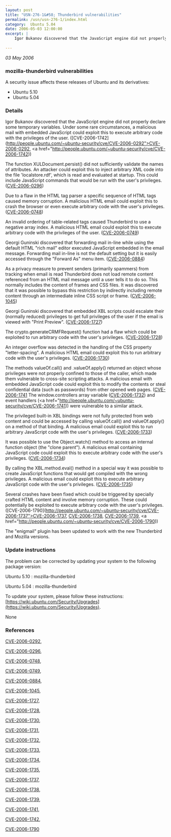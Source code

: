 ```yaml
---
layout: post
title: "USN-276-1&#58; Thunderbird vulnerabilities"
permalink: /usn/usn-276-1/index.html
category:  Ubuntu 5.04
date: 2006-05-03 12:00:00
excerpt: |
    Igor Bukanov discovered that the JavaScript engine did not properly declare some temporary variables. Under some rare circumstances, a malicious mail with embedded JavaScript could exploit this to execute arbitrary code with the privileges of the user.  ([CVE-2006-1742](http://people.ubuntu.com/~ubuntu-security/cve/CVE-2006-0292">CVE-2006-0292</a>, <a href="http://people.ubuntu.com/~ubuntu-security/cve/CVE-2006-1742))
    
--- 
```

 
 

*03 May 2006*

### mozilla-thunderbird vulnerabilities

A security issue affects these releases of Ubuntu and its derivatives:

* Ubuntu 5.10
* Ubuntu 5.04

### Details

Igor Bukanov discovered that the JavaScript engine did not properly declare some temporary variables. Under some rare circumstances, a malicious mail with embedded JavaScript could exploit this to execute arbitrary code with the privileges of the user. ([CVE-2006-1742](http://people.ubuntu.com/~ubuntu-security/cve/CVE-2006-0292">CVE-2006-0292</a>, <a href="http://people.ubuntu.com/~ubuntu-security/cve/CVE-2006-1742))

The function XULDocument.persist() did not sufficiently validate the names of attributes. An attacker could exploit this to inject arbitrary XML code into the file &#39;localstore.rdf&#39;, which is read and evaluated at startup. This could include JavaScript commands that would be run with the user&#39;s privileges. ([CVE-2006-0296](http://people.ubuntu.com/~ubuntu-security/cve/CVE-2006-0296))

Due to a flaw in the HTML tag parser a specific sequence of HTML tags caused memory corruption. A malicious HTML email could exploit this to crash the browser or even execute arbitrary code with the user&#39;s privileges. ([CVE-2006-0748](http://people.ubuntu.com/~ubuntu-security/cve/CVE-2006-0748))

An invalid ordering of table-related tags caused Thunderbird to use a negative array index. A malicious HTML email could exploit this to execute arbitrary code with the privileges of the user. ([CVE-2006-0749](http://people.ubuntu.com/~ubuntu-security/cve/CVE-2006-0749))

Georgi Guninski discovered that forwarding mail in-line while using the default HTML &quot;rich mail&quot; editor executed JavaScript embedded in the email message. Forwarding mail in-line is not the default setting but it is easily accessed through the &quot;Forward As&quot; menu item. ([CVE-2006-0884](http://people.ubuntu.com/~ubuntu-security/cve/CVE-2006-0884))

As a privacy measure to prevent senders (primarily spammers) from tracking when email is read Thunderbird does not load remote content referenced from an HTML mail message until a user tells it to do so. This normally includes the content of frames and CSS files. It was discovered that it was possible to bypass this restriction by indirectly including remote content through an intermediate inline CSS script or frame. ([CVE-2006-1045](http://people.ubuntu.com/~ubuntu-security/cve/CVE-2006-1045))

Georgi Guninski discovered that embedded XBL scripts could escalate their (normally reduced) privileges to get full privileges of the user if the email is viewed with &quot;Print Preview&quot;. ([CVE-2006-1727](http://people.ubuntu.com/~ubuntu-security/cve/CVE-2006-1727))

The crypto.generateCRMFRequest() function had a flaw which could be exploited to run arbitrary code with the user&#39;s privileges. ([CVE-2006-1728](http://people.ubuntu.com/~ubuntu-security/cve/CVE-2006-1728))

An integer overflow was detected in the handling of the CSS property &quot;letter-spacing&quot;. A malicious HTML email could exploit this to run arbitrary code with the user&#39;s privileges. ([CVE-2006-1730](http://people.ubuntu.com/~ubuntu-security/cve/CVE-2006-1730))

The methods valueOf.call() and .valueOf.apply() returned an object whose privileges were not properly confined to those of the caller, which made them vulnerable to cross-site scripting attacks. A malicious email with embedded JavaScript code could exploit this to modify the contents or steal confidential data (such as passwords) from other opened web pages. ([CVE-2006-1741](http://people.ubuntu.com/~ubuntu-security/cve/CVE-2006-1731">CVE-2006-1731</a>) The window.controllers array variable (<a href="http://people.ubuntu.com/~ubuntu-security/cve/CVE-2006-1732">CVE-2006-1732</a>) and event handlers (<a href="http://people.ubuntu.com/~ubuntu-security/cve/CVE-2006-1741)) were vulnerable to a similar attack.

The privileged built-in XBL bindings were not fully protected from web content and could be accessed by calling valueOf.call() and valueOf.apply() on a method of that binding. A malicious email could exploit this to run arbitrary JavaScript code with the user&#39;s privileges. ([CVE-2006-1733](http://people.ubuntu.com/~ubuntu-security/cve/CVE-2006-1733))

It was possible to use the Object.watch() method to access an internal function object (the &quot;clone parent&quot;). A malicious email containing JavaScript code could exploit this to execute arbitrary code with the user&#39;s privileges. ([CVE-2006-1734](http://people.ubuntu.com/~ubuntu-security/cve/CVE-2006-1734))

By calling the XBL.method.eval() method in a special way it was possible to create JavaScript functions that would get compiled with the wrong privileges. A malicious email could exploit this to execute arbitrary JavaScript code with the user&#39;s privileges. ([CVE-2006-1735](http://people.ubuntu.com/~ubuntu-security/cve/CVE-2006-1735))

Several crashes have been fixed which could be triggered by specially crafted HTML content and involve memory corruption. These could potentially be exploited to execute arbitrary code with the user&#39;s privileges. ([CVE-2006-1790](http://people.ubuntu.com/~ubuntu-security/cve/CVE-2006-1737">CVE-2006-1737</a>, <a href="http://people.ubuntu.com/~ubuntu-security/cve/CVE-2006-1738">CVE-2006-1738</a>, <a href="http://people.ubuntu.com/~ubuntu-security/cve/CVE-2006-1739">CVE-2006-1739</a>, <a href="http://people.ubuntu.com/~ubuntu-security/cve/CVE-2006-1790))

The &quot;enigmail&quot; plugin has been updated to work with the new Thunderbird and Mozilla versions.

### Update instructions

The problem can be corrected by updating your system to the following package version:

Ubuntu 5.10
 : mozilla-thunderbird 

Ubuntu 5.04
 : mozilla-thunderbird 

To update your system, please follow these instructions: [https://wiki.ubuntu.com/Security/Upgrades](https://wiki.ubuntu.com/Security/Upgrades).

None

### References

 
 [CVE-2006-0292](http://people.ubuntu.com/~ubuntu-security/cve/CVE-2006-0292), 

 [CVE-2006-0296](http://people.ubuntu.com/~ubuntu-security/cve/CVE-2006-0296), 

 [CVE-2006-0748](http://people.ubuntu.com/~ubuntu-security/cve/CVE-2006-0748), 

 [CVE-2006-0749](http://people.ubuntu.com/~ubuntu-security/cve/CVE-2006-0749), 

 [CVE-2006-0884](http://people.ubuntu.com/~ubuntu-security/cve/CVE-2006-0884), 

 [CVE-2006-1045](http://people.ubuntu.com/~ubuntu-security/cve/CVE-2006-1045), 

 [CVE-2006-1727](http://people.ubuntu.com/~ubuntu-security/cve/CVE-2006-1727), 

 [CVE-2006-1728](http://people.ubuntu.com/~ubuntu-security/cve/CVE-2006-1728), 

 [CVE-2006-1730](http://people.ubuntu.com/~ubuntu-security/cve/CVE-2006-1730), 

 [CVE-2006-1731](http://people.ubuntu.com/~ubuntu-security/cve/CVE-2006-1731), 

 [CVE-2006-1732](http://people.ubuntu.com/~ubuntu-security/cve/CVE-2006-1732), 

 [CVE-2006-1733](http://people.ubuntu.com/~ubuntu-security/cve/CVE-2006-1733), 

 [CVE-2006-1734](http://people.ubuntu.com/~ubuntu-security/cve/CVE-2006-1734), 

 [CVE-2006-1735](http://people.ubuntu.com/~ubuntu-security/cve/CVE-2006-1735), 

 [CVE-2006-1737](http://people.ubuntu.com/~ubuntu-security/cve/CVE-2006-1737), 

 [CVE-2006-1738](http://people.ubuntu.com/~ubuntu-security/cve/CVE-2006-1738), 

 [CVE-2006-1739](http://people.ubuntu.com/~ubuntu-security/cve/CVE-2006-1739), 

 [CVE-2006-1741](http://people.ubuntu.com/~ubuntu-security/cve/CVE-2006-1741), 

 [CVE-2006-1742](http://people.ubuntu.com/~ubuntu-security/cve/CVE-2006-1742), 

 [CVE-2006-1790](http://people.ubuntu.com/~ubuntu-security/cve/CVE-2006-1790)
 

